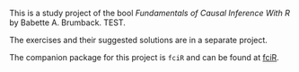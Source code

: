 This is a study project of the bool *Fundamentals of Causal Inference With R*
by Babette A. Brumback. TEST.

The exercises and their suggested solutions are in a separate project.

The companion package for this project is `fciR` and can be found at 
[fciR](https://github.com/FrankLef/fciR).
